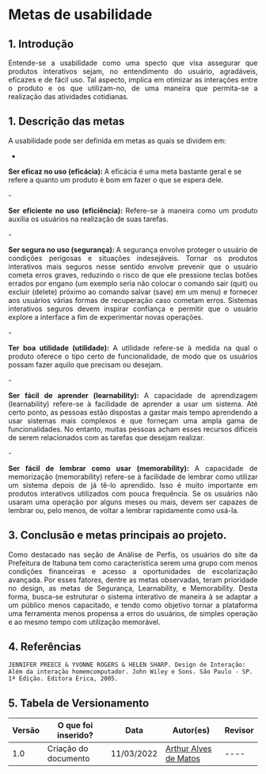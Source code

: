 # Metas de usabilidade

## 1. Introdução

<p align="justify">
Entende-se a usabilidade como uma specto que visa assegurar que produtos interativos sejam, no entendimento do usuário, agradáveis, eficazes e de fácil uso. Tal aspecto, implica em otimizar as interações entre o produto e os que utilizam-no, de uma maneira que permita-se a realização das atividades cotidianas.
</p>

## 1. Descrição das metas
<p align="justify">
A usabilidade pode ser definida em metas as quais se dividem em:
</p>

- <p align="justify">
<b>Ser eficaz no uso (eficácia): </b>
A eficácia é uma meta bastante geral e se refere a quanto um produto é bom em fazer o que se espera dele.
</p>
- <p align="justify">
<b>Ser eficiente no uso (eficiência): </b>
Refere-se à maneira como um produto auxilia os usuários na realização de suas tarefas.
</p>
- <p align="justify">
<b>Ser segura no uso (segurança): </b>
A segurança envolve proteger o usuário de condições perigosas e situações indesejáveis. Tornar os produtos interativos mais seguros nesse sentido envolve prevenir que o usuário cometa erros graves, reduzindo o risco de que ele pressione teclas botões errados por engano (um exemplo seria não colocar o comando sair (quit) ou excluir (delete) próximo ao comando salvar (save) em um menu) e fornecer aos usuários várias formas de recuperação caso cometam erros. Sistemas interativos seguros devem inspirar confiança e permitir que o usuário explore a interface a fim de experimentar novas operações.
</p>
- <p align="justify">
<b>Ter boa utilidade (utilidade): </b>
A utilidade refere-se à medida na qual o produto oferece o tipo certo de funcionalidade, de modo que os usuários possam fazer aquilo que precisam ou desejam. 
</p>
- <p align="justify">
<b>Ser fácil de aprender (learnability): </b>
A capacidade de aprendizagem (learnability) refere-se à facilidade de aprender a usar um sistema. Até certo
ponto, as pessoas estão dispostas a gastar mais tempo aprendendo a usar sistemas mais complexos e que forneçam uma ampla gama de funcionalidades. No entanto, muitas pessoas acham esses recursos difíceis de serem relacionados com as tarefas que desejam realizar.
</p>
- <p align="justify">
<b>Ser fácil de lembrar como usar (memorability): </b>
A capacidade de memorização (memorability) refere-se à facilidade de lembrar como utilizar um sistema depois de já tê-lo aprendido. Isso é muito importante em produtos interativos utilizados com pouca frequência. Se os usuários não usaram uma operação por alguns meses ou mais, devem ser capazes de lembrar ou, pelo menos, de voltar a lembrar rapidamente como usá-la.
</p>

## 3. Conclusão e metas principais ao projeto.
<p align="justify">
Como destacado nas seção de Análise de Perfis, os usuários do site da Prefeitura de Itabuna tem como característica serem uma grupo com menos condições financeiras e acesso a oportunidades de escolarização avançada. Por esses fatores, dentre as metas observadas, teram prioridade no design, as metas de Segurança, Learnability, e Memorability. Desta forma, busca-se estruturar o sistema interativo de maneira à se adaptar a um público menos capacitado, e tendo como objetivo tornar a plataforma uma ferramenta menos propensa a erros do usuários, de simples operação e ao mesmo tempo com utilização memorável.
</p>

## 4. Referências
    JENNIFER PREECE & YVONNE ROGERS & HELEN SHARP. Design de Interação: Além da interação homemcomputador. John Wiley e Sons. São Paulo - SP. 1ª Edição. Editora Erica, 2005.

## 5. Tabela de Versionamento
Versão |  O que foi inserido? | Data | Autor(es)| Revisor |
---- |----- | ---- | ---- | ---- |
1.0| Criação do documento |11/03/2022| [Arthur Alves de Matos](https://github.com/Arthur-Gaudium) | ---- |